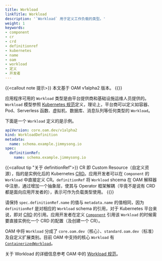 ```yaml
---
title: Workload
linkTitle: Workload
description: '`Workload` 用于定义工作负载的类型。'
weight: 1
keywords:
- component
- cr
- crd
- definitionref
- kubernetes
- name
- oam
- workload
- 定义
- 开发者
---
```



{{<callout note 提示>}}
本文基于 OAM v1alpha2 版本。
{{</callout>}}

应用程序可用的 `Workload` 类型是由平台提供商和基础设施运维人员提供的。`Workload` 模型参照 [Kubernetes 规范](https://kubernetes.io/docs/concepts/overview/working-with-objects/kubernetes-objects/#required-fields)定义，理论上，平台商可以定义如容器、Pod、Serverless 函数、虚拟机、数据库、消息队列等任何类型的 `Workload`。

下面是一个 `Workload` 定义的是示例。

```yaml
apiVersion: core.oam.dev/v1alpha2
kind: WorkloadDefinition
metadata:
  name: schema.example.jimmysong.io
spec:
  definitionRef:
    name: schema.example.jimmysong.io
```

{{<callout tip "关于 definitionRef">}}
CR 即 Custom Resource（自定义资源），指的是实例化后的 Kubernetes [CRD](https://kubernetes.io/docs/concepts/extend-kubernetes/api-extension/custom-resources/)。应用开发者可以在 `Component` 的 `Workload` 中直接定义 CR。`definitionRef` 将 `Workload` shcema 在 OAM 解释器中注册，通过增加一个抽象层，使其与 Operator 框架解耦（毕竟不是说有 CRD 都是面向应用开发者的），表示可作为负载类型使用。
{{</callout>}}

请保持 `spec.definitionRef.name` 的值与 `metadata.name` 的值相同，因为 `definitionRef` 是对相应的 `Workload` schema 的引用，对于 Kubernetes 平台来说，即对 [CRD](https://kubernetes.io/docs/concepts/extend-kubernetes/api-extension/custom-resources/) 的引用。应用开发者在定义 [`Component`](../component) 引用该 `Workload` 的时候需要直接实例化一个 CRD 的配置（及创建一个 CR）。

OAM 中将 `Workload` 分成了 `core.oam.dev`（核心）、`standard.oam.dev`（标准）及自定义扩展类别。目前 OAM 中支持的核心 `Workload` 有 [`ContainerizedWorkload`](https://github.com/oam-dev/spec/blob/master/core/workloads/containerized_workload/containerized_workload.md)。

关于 Workload 的详细信息参考 OAM 中的 [Workload 规范](https://github.com/oam-dev/spec/blob/master/3.workload.md)。
